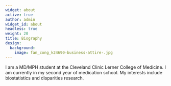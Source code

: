 ```yaml
---
widget: about
active: true
author: admin
widget_id: about
headless: true
weight: 20
title: Biography
design:
  background:
    image: fan_cong_k24690-business-attire-.jpg
---
```

I am a MD/MPH student at the Cleveland Clinic Lerner College of Medicine. I am currently in my second year of medication school. My interests include biostatistics and disparities research.